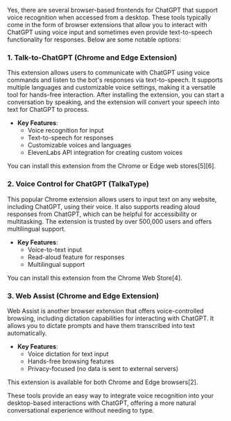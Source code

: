 Yes, there are several browser-based frontends for ChatGPT that support voice recognition when accessed from a desktop. These tools typically come in the form of browser extensions that allow you to interact with ChatGPT using voice input and sometimes even provide text-to-speech functionality for responses. Below are some notable options:

### 1. Talk-to-ChatGPT (Chrome and Edge Extension)

This extension allows users to communicate with ChatGPT using voice commands and listen to the bot's responses via text-to-speech. It supports multiple languages and customizable voice settings, making it a versatile tool for hands-free interaction. After installing the extension, you can start a conversation by speaking, and the extension will convert your speech into text for ChatGPT to process.

- **Key Features**:
  - Voice recognition for input
  - Text-to-speech for responses
  - Customizable voices and languages
  - ElevenLabs API integration for creating custom voices

You can install this extension from the Chrome or Edge web stores\[5]\[6].

### 2. Voice Control for ChatGPT (TalkaType)

This popular Chrome extension allows users to input text on any website, including ChatGPT, using their voice. It also supports reading aloud responses from ChatGPT, which can be helpful for accessibility or multitasking. The extension is trusted by over 500,000 users and offers multilingual support.

- **Key Features**:
  - Voice-to-text input
  - Read-aloud feature for responses
  - Multilingual support

You can install this extension from the Chrome Web Store\[4].

### 3. Web Assist (Chrome and Edge Extension)

Web Assist is another browser extension that offers voice-controlled browsing, including dictation capabilities for interacting with ChatGPT. It allows you to dictate prompts and have them transcribed into text automatically.

- **Key Features**:
  - Voice dictation for text input
  - Hands-free browsing features
  - Privacy-focused (no data is sent to external servers)

This extension is available for both Chrome and Edge browsers\[2].

These tools provide an easy way to integrate voice recognition into your desktop-based interactions with ChatGPT, offering a more natural conversational experience without needing to type.

&#x20;
